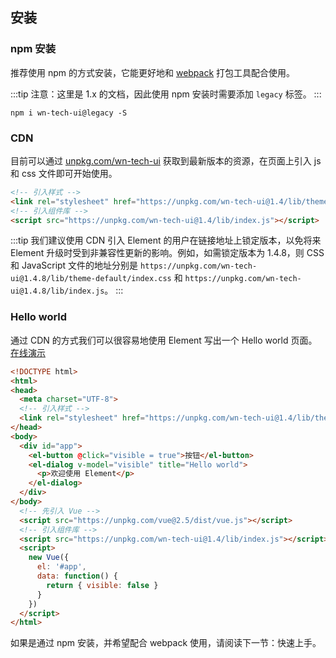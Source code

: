 ## 安装

### npm 安装
推荐使用 npm 的方式安装，它能更好地和 [webpack](https://webpack.js.org/) 打包工具配合使用。

:::tip
注意：这里是 1.x 的文档，因此使用 npm 安装时需要添加 `legacy` 标签。
:::

```shell
npm i wn-tech-ui@legacy -S
```

### CDN
目前可以通过 [unpkg.com/wn-tech-ui](https://unpkg.com/wn-tech-ui@1.4/) 获取到最新版本的资源，在页面上引入 js 和 css 文件即可开始使用。

```html
<!-- 引入样式 -->
<link rel="stylesheet" href="https://unpkg.com/wn-tech-ui@1.4/lib/theme-default/index.css">
<!-- 引入组件库 -->
<script src="https://unpkg.com/wn-tech-ui@1.4/lib/index.js"></script>
```

:::tip
我们建议使用 CDN 引入 Element 的用户在链接地址上锁定版本，以免将来 Element 升级时受到非兼容性更新的影响。例如，如需锁定版本为 1.4.8，则 CSS 和 JavaScript 文件的地址分别是 `https://unpkg.com/wn-tech-ui@1.4.8/lib/theme-default/index.css` 和 `https://unpkg.com/wn-tech-ui@1.4.8/lib/index.js`。
:::

### Hello world
通过 CDN 的方式我们可以很容易地使用 Element 写出一个 Hello world 页面。[在线演示](https://jsfiddle.net/hzfpyvg6/18/)

```html
<!DOCTYPE html>
<html>
<head>
  <meta charset="UTF-8">
  <!-- 引入样式 -->
  <link rel="stylesheet" href="https://unpkg.com/wn-tech-ui@1.4/lib/theme-default/index.css">
</head>
<body>
  <div id="app">
    <el-button @click="visible = true">按钮</el-button>
    <el-dialog v-model="visible" title="Hello world">
      <p>欢迎使用 Element</p>
    </el-dialog>
  </div>
</body>
  <!-- 先引入 Vue -->
  <script src="https://unpkg.com/vue@2.5/dist/vue.js"></script>
  <!-- 引入组件库 -->
  <script src="https://unpkg.com/wn-tech-ui@1.4/lib/index.js"></script>
  <script>
    new Vue({
      el: '#app',
      data: function() {
        return { visible: false }
      }
    })
  </script>
</html>
```
如果是通过 npm 安装，并希望配合 webpack 使用，请阅读下一节：快速上手。
